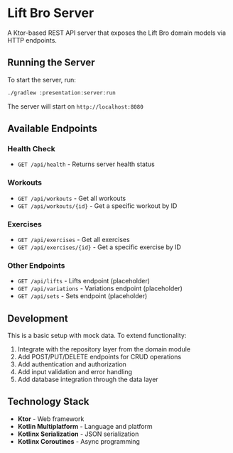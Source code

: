 # Lift Bro Server

A Ktor-based REST API server that exposes the Lift Bro domain models via HTTP endpoints.

## Running the Server

To start the server, run:

```bash
./gradlew :presentation:server:run
```

The server will start on `http://localhost:8080`

## Available Endpoints

### Health Check
- `GET /api/health` - Returns server health status

### Workouts
- `GET /api/workouts` - Get all workouts
- `GET /api/workouts/{id}` - Get a specific workout by ID

### Exercises  
- `GET /api/exercises` - Get all exercises
- `GET /api/exercises/{id}` - Get a specific exercise by ID

### Other Endpoints
- `GET /api/lifts` - Lifts endpoint (placeholder)
- `GET /api/variations` - Variations endpoint (placeholder)  
- `GET /api/sets` - Sets endpoint (placeholder)

## Development

This is a basic setup with mock data. To extend functionality:

1. Integrate with the repository layer from the domain module
2. Add POST/PUT/DELETE endpoints for CRUD operations
3. Add authentication and authorization
4. Add input validation and error handling
5. Add database integration through the data layer

## Technology Stack

- **Ktor** - Web framework
- **Kotlin Multiplatform** - Language and platform
- **Kotlinx Serialization** - JSON serialization
- **Kotlinx Coroutines** - Async programming